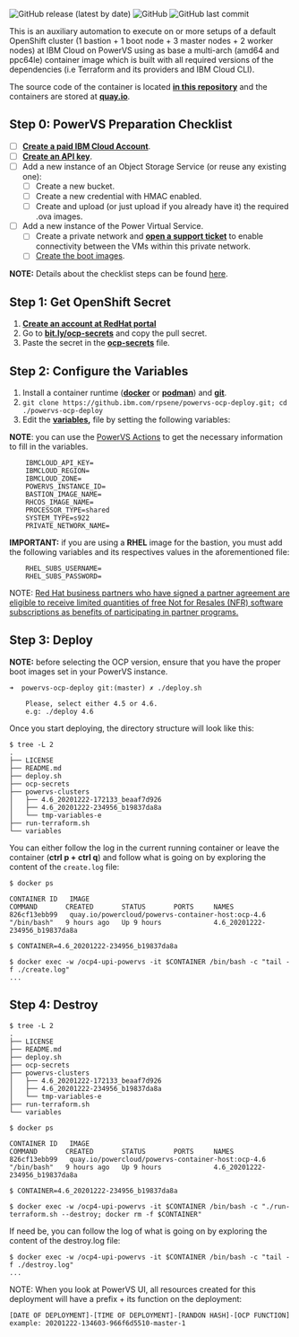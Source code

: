 ![GitHub release (latest by date)](https://img.shields.io/github/v/release/ocp-power-automation/openshift-on-powervs-quick-deploy?style=flat-square)
![GitHub](https://img.shields.io/github/license/ocp-power-automation/openshift-on-powervs-quick-deploy?style=flat-square)
![GitHub last commit](https://img.shields.io/github/last-commit/ocp-power-automation/openshift-on-powervs-quick-deploy?style=flat-square)

This is an auxiliary automation to execute on or more setups of a default OpenShift cluster (1 bastion + 1 boot node + 3 master nodes + 2 worker nodes) at IBM Cloud on PowerVS using as base a multi-arch (amd64 and ppc64le) container image which is built with all required versions of the dependencies (i.e Terraform and its providers and IBM Cloud CLI).

The source code of the container is located **[in this repository](https://github.com/ocp-power-automation/powervs-container-host)** and the containers are stored at **[quay.io](https://quay.io/repository/powercloud/powervs-container-host)**.

## Step 0: PowerVS Preparation Checklist

- [ ] **[Create a paid IBM Cloud Account](https://cloud.ibm.com/)**.
- [ ] **[Create an API key](https://cloud.ibm.com/docs/account?topic=account-userapikey)**.
- [ ] Add a new instance of an Object Storage Service (or reuse any existing one):
	- [ ] Create a new bucket.
	- [ ] Create a new credential with HMAC enabled.
	- [ ] Create and upload (or just upload if you already have it) the required .ova images.
- [ ] Add a new instance of the Power Virtual Service.
	- [ ] Create a private network and **[open a support ticket](https://cloud.ibm.com/unifiedsupport/cases/form)** to enable connectivity between the VMs within this private network.
	- [ ] [Create the boot images](https://cloud.ibm.com/docs/power-iaas?topic=power-iaas-importing-boot-image).
	
**NOTE:** Details about the checklist steps can be found [here](https://github.com/ocp-power-automation/ocp4-upi-powervs/blob/master/docs/ocp_prereqs_powervs.md).

## Step 1: Get OpenShift Secret

1. **[Create an account at RedHat portal](https://www.redhat.com/wapps/ugc/register.html?_flowId=register-flow&_flowExecutionKey=e1s1)**
2. Go to **[bit.ly/ocp-secrets](bit.ly/ocp-secrets)** and copy the pull secret.
3. Paste the secret in the **[ocp-secrets](ocp-secrets)** file.

## Step 2: Configure the Variables

1. Install a container runtime (**[docker](https://docs.docker.com/engine/install/)** or **[podman](https://podman.io/getting-started/installation)**) and **[git](https://git-scm.com/book/en/v2/Getting-Started-Installing-Git)**.
2. ```git clone https://github.ibm.com/rpsene/powervs-ocp-deploy.git; cd ./powervs-ocp-deploy```
3. Edit the **[variables](variables),** file by setting the following variables:

**NOTE**: you can use the [PowerVS Actions](https://github.com/rpsene/powervs-actions) to get the necessary information to fill in the variables.

```
	IBMCLOUD_API_KEY=
	IBMCLOUD_REGION=
	IBMCLOUD_ZONE=
	POWERVS_INSTANCE_ID=
	BASTION_IMAGE_NAME=
	RHCOS_IMAGE_NAME=
	PROCESSOR_TYPE=shared
	SYSTEM_TYPE=s922
	PRIVATE_NETWORK_NAME=
```

**IMPORTANT:** if you are using a **RHEL** image for the bastion, you must add the following variables and its respectives values in the aforementioned file:

```
	RHEL_SUBS_USERNAME=
	RHEL_SUBS_PASSWORD=
```

NOTE: [Red Hat business partners who have signed a partner agreement are eligible to receive limited quantities of free Not for Resales (NFR) software subscriptions as benefits of participating in partner programs.](https://www.redhat.com/files/other/partners/Howtoguide-createanewNFR.pdf)

## Step 3: Deploy

**NOTE:** before selecting the OCP version, ensure that you have the proper boot images set in your PowerVS instance.

```
➜  powervs-ocp-deploy git:(master) ✗ ./deploy.sh

	Please, select either 4.5 or 4.6.
	e.g: ./deploy 4.6

```

Once you start deploying, the directory structure will look like this:

```
$ tree -L 2
.
├── LICENSE
├── README.md
├── deploy.sh
├── ocp-secrets
├── powervs-clusters
│   ├── 4.6_20201222-172133_beaaf7d926
│   ├── 4.6_20201222-234956_b19837da8a
│   └── tmp-variables-e
├── run-terraform.sh
└── variables
```

You can either follow the log in the current running container or leave the container (**ctrl p + ctrl q**) and follow what is going on by exploring the content of the ```create.log``` file:

```
$ docker ps

CONTAINER ID   IMAGE                                               COMMAND       CREATED       STATUS       PORTS     NAMES
826cf13ebb99   quay.io/powercloud/powervs-container-host:ocp-4.6   "/bin/bash"   9 hours ago   Up 9 hours             4.6_20201222-234956_b19837da8a

$ CONTAINER=4.6_20201222-234956_b19837da8a

$ docker exec -w /ocp4-upi-powervs -it $CONTAINER /bin/bash -c "tail -f ./create.log"
...
```

## Step 4: Destroy

```
$ tree -L 2
.
├── LICENSE
├── README.md
├── deploy.sh
├── ocp-secrets
├── powervs-clusters
│   ├── 4.6_20201222-172133_beaaf7d926
│   ├── 4.6_20201222-234956_b19837da8a
│   └── tmp-variables-e
├── run-terraform.sh
└── variables

$ docker ps

CONTAINER ID   IMAGE                                               COMMAND       CREATED       STATUS       PORTS     NAMES
826cf13ebb99   quay.io/powercloud/powervs-container-host:ocp-4.6   "/bin/bash"   9 hours ago   Up 9 hours             4.6_20201222-234956_b19837da8a

$ CONTAINER=4.6_20201222-234956_b19837da8a

$ docker exec -w /ocp4-upi-powervs -it $CONTAINER /bin/bash -c "./run-terraform.sh --destroy; docker rm -f $CONTAINER"
```

If need be, you can follow the log of what is going on by exploring the content of the destroy.log file:

```
$ docker exec -w /ocp4-upi-powervs -it $CONTAINER /bin/bash -c "tail -f ./destroy.log"
...
```

NOTE: When you look at PowerVS UI, all resources created for this deployment will have a prefix + its function on the deployment:

 ```
 [DATE OF DEPLOYMENT]-[TIME OF DEPLOYMENT]-[RANDON HASH]-[OCP FUNCTION]
 example: 20201222-134603-966f6d5510-master-1
 ```
